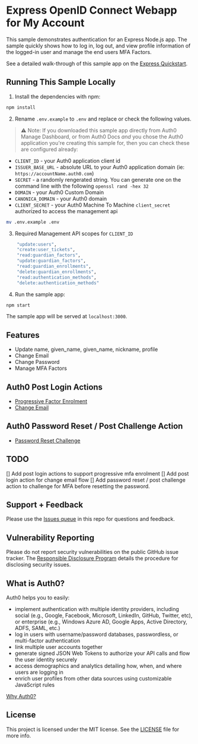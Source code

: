 # Express OpenID Connect Webapp for My Account

This sample demonstrates authentication for an Express Node.js app. The sample quickly shows how to log in, log out, and view profile information of the logged-in user and manage the end users MFA Factors.

See a detailed walk-through of this sample app on the [Express Quickstart](https://auth0.com/docs/quickstart/webapp/express).

## Running This Sample Locally

1. Install the dependencies with npm:

```bash
npm install
```


2. Rename `.env.example` to `.env` and replace or check the following values. 

> ⚠️ Note: If you downloaded this sample app directly from Auth0 Manage Dashboard, or from Auth0 Docs _and_ you chose the Auth0 application you're creating this sample for, then you can check these are configured already: 

- `CLIENT_ID` - your Auth0 application client id
- `ISSUER_BASE_URL` - absolute URL to your Auth0 application domain (ie: `https://accountName.auth0.com`)
- `SECRET` - a randomly rengerated string. You can generate one on the command line with the following `openssl rand -hex 32`
- `DOMAIN` - your Auth0 Custom Domain
- `CANONICA_DOMAIN` - your Auth0 domain
- `CLIENT_SECRET` - your Auth0 Machine To Machine `client_secret` authorized to access the management api

```bash
mv .env.example .env
```

3. Required Management API scopes for `CLIENT_ID`

```bash
    "update:users",
    "create:user_tickets",
    "read:guardian_factors",
    "update:guardian_factors",
    "read:guardian_enrollments",
    "delete:guardian_enrollments",
    "read:authentication_methods",
    "delete:authentication_methods"
```

4. Run the sample app:

```bash
npm start
```

The sample app will be served at `localhost:3000`.

## Features

- Update name, given_name, given_name, nickname, profile
- Change Email
- Change Password
- Manage MFA Factors

## Auth0 Post Login Actions

- [Progressive Factor Enrolment](https://gist.github.com/vikasjayaram/aeeb74676d4abb7af9b5e570010e7bbb)
- [Change Email](https://gist.github.com/vikasjayaram/1b167ac2de3dd17911539b2dc073ef3a)

## Auth0 Password Reset / Post Challenge Action

- [Password Reset Challenge](https://gist.github.com/vikasjayaram/d0ad252fe7c64659acd4fda94e1afaf5)

## TODO

[] Add post login actions to support progressive mfa enrolment 
[] Add post login action for change email flow
[] Add password reset / post challenge action to challenge for MFA before resetting the password.

## Support + Feedback

Please use the [Issues queue](https://github.com/vikasjayaram/auth0-use-cases/issues) in this repo for questions and feedback.

## Vulnerability Reporting

Please do not report security vulnerabilities on the public GitHub issue tracker. The [Responsible Disclosure Program](https://auth0.com/whitehat) details the procedure for disclosing security issues.

## What is Auth0?

Auth0 helps you to easily:

- implement authentication with multiple identity providers, including social (e.g., Google, Facebook, Microsoft, LinkedIn, GitHub, Twitter, etc), or enterprise (e.g., Windows Azure AD, Google Apps, Active Directory, ADFS, SAML, etc.)
- log in users with username/password databases, passwordless, or multi-factor authentication
- link multiple user accounts together
- generate signed JSON Web Tokens to authorize your API calls and flow the user identity securely
- access demographics and analytics detailing how, when, and where users are logging in
- enrich user profiles from other data sources using customizable JavaScript rules

[Why Auth0?](https://auth0.com/why-auth0)

## License

This project is licensed under the MIT license. See the [LICENSE](../LICENSE) file for more info.
